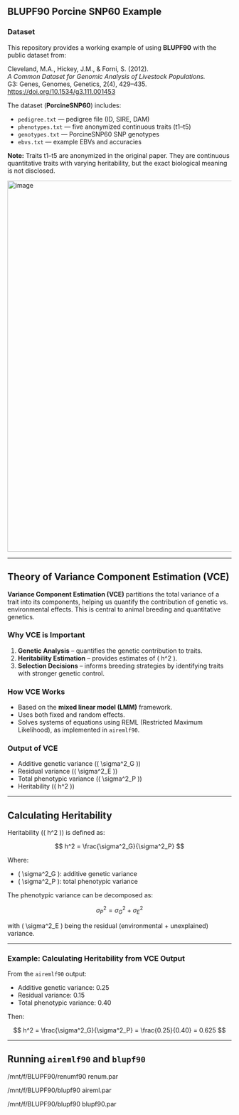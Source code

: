 ## BLUPF90 Porcine SNP60 Example

### Dataset

This repository provides a working example of using **BLUPF90** with the public dataset from:

Cleveland, M.A., Hickey, J.M., & Forni, S. (2012).  
*A Common Dataset for Genomic Analysis of Livestock Populations.*  
G3: Genes, Genomes, Genetics, 2(4), 429–435.  
https://doi.org/10.1534/g3.111.001453

The dataset (**PorcineSNP60**) includes:

- `pedigree.txt` — pedigree file (ID, SIRE, DAM)  
- `phenotypes.txt` — five anonymized continuous traits (t1–t5)  
- `genotypes.txt` — PorcineSNP60 SNP genotypes  
- `ebvs.txt` — example EBVs and accuracies  

**Note:** Traits t1–t5 are anonymized in the original paper. They are continuous quantitative traits with varying heritability, but the exact biological meaning is not disclosed.

<img width="1873" height="835" alt="image" src="https://github.com/user-attachments/assets/c25ed0de-63b5-42b9-b911-9bddb1e5b06a" />

---

## Theory of Variance Component Estimation (VCE)

**Variance Component Estimation (VCE)** partitions the total variance of a trait into its components, helping us quantify the contribution of genetic vs. environmental effects. This is central to animal breeding and quantitative genetics.

### Why VCE is Important
1. **Genetic Analysis** – quantifies the genetic contribution to traits.  
2. **Heritability Estimation** – provides estimates of \( h^2 \).  
3. **Selection Decisions** – informs breeding strategies by identifying traits with stronger genetic control.  

### How VCE Works
- Based on the **mixed linear model (LMM)** framework.  
- Uses both fixed and random effects.  
- Solves systems of equations using REML (Restricted Maximum Likelihood), as implemented in `airemlf90`.  

### Output of VCE
- Additive genetic variance (\( \sigma^2_G \))  
- Residual variance (\( \sigma^2_E \))  
- Total phenotypic variance (\( \sigma^2_P \))  
- Heritability (\( h^2 \))  

---

## Calculating Heritability

Heritability (\( h^2 \)) is defined as:

$$
h^2 = \frac{\sigma^2_G}{\sigma^2_P}
$$

Where:

- \( \sigma^2_G \): additive genetic variance  
- \( \sigma^2_P \): total phenotypic variance  

The phenotypic variance can be decomposed as:

$$
\sigma^2_P = \sigma^2_G + \sigma^2_E
$$

with \( \sigma^2_E \) being the residual (environmental + unexplained) variance.

---

### Example: Calculating Heritability from VCE Output

From the `airemlf90` output:

- Additive genetic variance: 0.25  
- Residual variance: 0.15  
- Total phenotypic variance: 0.40  

Then:

$$
h^2 = \frac{\sigma^2_G}{\sigma^2_P} = \frac{0.25}{0.40} = 0.625
$$


---

## Running `airemlf90` and `blupf90`

/mnt/f/BLUPF90/renumf90 renum.par


/mnt/f/BLUPF90/blupf90 aireml.par


/mnt/f/BLUPF90/blupf90 blupf90.par

